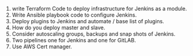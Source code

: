 1. write Terraform Code to deploy infrastructure for Jenkins as a module.
2. Write Ansible playbook code to configure Jenkins.
3. Deploy plugins to Jenkins and automate / base list of plugins.
4. How do you deploy master and slave.
3. Consider autoscaling groups, backups and snap shots of Jenkins.
4. Two pipelines one for Jenkins and one for GitLAB.
5. Use AWS Cert manager.

